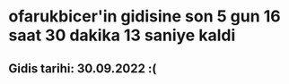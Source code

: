 # ofarukbicer'in gidisine son 5 gun 16 saat 30 dakika 13 saniye kaldi

## Gidis tarihi: 30.09.2022 :(